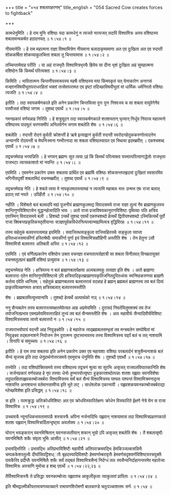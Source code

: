+++
title = "०५४ शबलापहरणम्"
title_english = "054 Sacred Cow creates forces to fightback"

+++


कामधेनुमिति । हे राम मुनिः वशिष्ठः यदा कामधेनुं न त्यजते नात्यजत् तदापि
विश्वामित्रः अस्य वशिष्ठस्य शबलामन्वकर्षत हठादनयत्  ॥  १।५४।१  ॥   

  

नीयमानेति । हे राम महात्मना राज्ञा विश्वामित्रेण नीयमाना बलादाकृष्यमाणा
अत एव दुःखिता अत एव रुदन्ती शोककर्षिता शोकव्याकुलचित्ता शबला तु
चिन्तयामास  ॥  १।५४।२  ॥   

  

तच्चिन्तामेवाह परीति । या अहं राजभृतैः विश्वामित्रभृत्त्यैः ह्रियेय सा
दीना भृशं दुःखिता अहं सुमहात्मना वशिष्ठेन किं किमर्थं परित्यक्ता  ॥ 
१।५४।३  ॥   

  

किमिति । भावितात्मनः चिन्तनीयस्वरूपस्य महर्षेः वशिष्ठस्य मया किंमपकृतं
यत् येनाकारेण अनागसं मज्ज्ञानविषयीभूतापराधरहितां भक्तां तत्सेवापरामत एव
इष्टां तदिच्छाविषयीभूतां मां धार्मिकः धर्मनिरतो वशिष्ठः त्यजति  ॥  १।५४।४
 ॥   

  

इतीति । तदा स्वापकर्षणकाले इति अनेन प्रकारेण चिन्तयित्वा पुनः पुनः
निश्वःस्य च सा शबला वायुवेगेनैव परमौजसं वशिष्ठं जगाम । तुशब्द एवार्थे  ॥ 
१।५४।५  ॥   

  

गमनप्रकारं वर्णयन्नाह निरिति । हे शत्रुसूदन तदा स्वापकर्षणकाले शतशस्तान्
भृत्यान् निर्धूय निपात्य महात्मनो वशिष्ठस्य पादमूलं चरणसमीपं अनिलवेगेन
जगाम शबलेति शेषः  ॥  १।५४।६  ॥   

  

शबलेति । रुदन्ती रोदनं कुर्वती क्रोशन्ती हे ऋषे इत्याह्वानं कुर्वती
रुदन्ती स्वरोदनहेतुककरुणोत्पादनेन अन्यानपि रोदयन्ती च मेघनिःस्वना
गम्भीरनादा सा शबला वशिष्ठस्याग्रत एव स्थित्वा इदमब्रवीत् । एकश्चशब्द
एवार्थे  ॥  १।५४।७  ॥   

  

तद्वचनमेवाह भगवन्निति । हे भगवन् ब्रह्मणः सुत त्वया ऽहं किं किमर्थं
परित्यक्ता यस्मात्परित्यागाद्धेतोः राजभृताः राजभटाः त्वत्सकाशतो मां
नयन्ति  ॥  १।५४।८  ॥   

  

एवमिति । एवमनेन प्रकारेण उक्तः शबलया प्रार्थित एव ब्रह्मर्षिः वशिष्ठः
शोकसन्तप्तहृदयां दुःखितां स्वसारमिव भगिनीसदृशीं शबलामिदं वचनमब्रवीत् ।
तुशब्द एवार्थे  ॥  १।५४।९  ॥   

  

तद्वचनमेवाह नेति । हे शबले त्वया मे नापकृतमतस्त्वामहं न त्यजामि महाबलः
मत्तः उन्मत्त एषः राजा बलात् हठात् त्वां नयते । उपिर्हेतौ  ॥  १।५४।१०
 ॥   

  

नहीति । विशेषतो बलं बलवदपि मह्यं पूजनीयं ब्राह्मणकुलमद्य विवादसमये राजा
राज्ञा तुल्यं नैव ब्राह्मणकुलस्य शान्तिगुणविशिष्टत्वेन
युद्धानर्हत्वादिति भावः । अतो राजा प्रजाविषयकानुरागविशिष्टः पृथिव्याः
पतिः क्षत्रिय एवास्मिन् विवादसमये बली । हिशब्दो ऽप्यर्थे तुशब्द एवार्थे
एकश्चशब्दो हेत्वर्थे द्वितीयश्चशब्दो ऽस्मिन्नित्यर्थे पूर्वो राजा
क्विबन्तप्रकृतिकस्तृतीयान्तः सञ्ज्ञापूर्वकविधेरनित्यत्त्वान्मह्यमित्यत्र
वृद्धिविरहः  ॥  १।५४।११  ॥   

  

तस्य सहेतुकं बलवत्तरत्वमाह इयमिति । सवाजिरथसङ्कुला वाजिसहितरथैः सङ्कुला
व्याप्ता हस्तिध्वजसमाकीर्णा हस्तिश्रेष्ठैः समाकीर्णा पूर्णा इयं
विश्वामित्राक्षौहिणी अस्तीति शेषः । तेन हेतुना ऽसौ विश्वामित्रो बलवत्तरः
अतिबली अस्ति  ॥  १।५४।१२  ॥   

  

एवमिति । एवं वर्णितप्रकारेण वशिष्ठेन उक्ता वचनज्ञा वचनतात्पर्यज्ञात्री
सा शबला विनीतवत् विनम्रतायुक्तं वचनमतुलप्रभं ब्रह्मर्षिं वशिष्ठं
प्रत्युवाच  ॥  १।५४।१३  ॥   

  

तद्वचनमेवाह नेति । क्षत्रियस्य न बलं ब्राह्मणबलापेक्षया अल्पबलमाहुः
तत्वज्ञा इति शेषः । अतो ब्राह्मणाः बलवत्तराः एतेन शान्तिगुणविशिष्टत्वे
ऽपि क्षत्रियादिकृतब्राह्मणापकृतिजनितदुरितध्वंसः स्वनिष्ठकरुणया
ब्राह्मणैः कर्तव्य एवेति ध्वनितम् । सहेतुकं ब्राह्मणबलस्य बलवत्तरत्वं
वदन्नाह हे ब्रह्मन् ब्रह्मबलं ब्राह्मणस्य तव बलं दिव्यं
प्राकृतविलक्षणमतः क्षत्रात् क्षत्रियबलात् बलवत्तरमस्तीति  

शेषः । ब्रह्मबलमित्युभयान्वयि । तुशब्दो हेत्वर्थे अल्पार्थको नञ्  ॥ 
१।५४।१४  ॥   

  

ननु सैन्यबलेन तस्य बलवत्तरत्वमक्षतमेवेत्यत आह अप्रमेयमिति । दुरासदं
निवर्तयितुमशक्यं तव तेज तपोजनितप्रभाव एवमप्रमेयमियत्तारहितं तुभ्यं तव
बलं सैन्यमस्तीति शेषः । अतः महावीर्यः सैन्यादिवीर्यविशिष्टः
विश्वामित्रस्त्वया त्वत्तो बलवत्तरो न  ॥  १।५४।१५  ॥   

  

राजपराभवोपायं वदन्ती आह नियुङ्क्ष्वेति । हे महातेजः
त्वद्ब्रह्मबलसम्भृतां तव मन्त्रबलेन सम्पोषितां मां नियुङ्क्ष्व
तद्बलनाशने नियोजन तेन दुरात्मनः दुष्टस्वभावस्य तस्य विश्वामित्रस्य
यद्दर्पं बलं च तत् नाशयामि । विनापि चं समुच्चयः  ॥  १।५४।१६  ॥   

  

इतीति । हे राम तया शबलया इति अनेन प्रकारेण उक्त एव महायशाः वशिष्ठः
परबलार्दनं शत्रुसैन्यनाशकं बलं सैन्यं सृजस्व इति तदा
धेनुप्रार्थनोत्तरसमये एवमुवाच धेनुमिति शेषः । तुशब्दौ एवार्थौ  ॥  १।५४।१७
 ॥   

  

तस्येति । तदा वशिष्ठोक्तिसमये तस्य वशिष्ठस्य तद्वचनं श्रुत्वा सा सुरभिः
असृजत् राजवलविघातकानिति शेषः । सर्जनप्रकारं वर्णयन्नाह हे नृप तस्याः
धेनोः हुम्भारवोत्सृष्टाः हुङ्कारशब्दोत्पन्नाः शतशः पह्लवाः यवनविशेषाः
तदुपलक्षितपह्लवकाम्बोजबर्बराः विश्वामित्रस्य सर्वं बलं सैन्यं
विश्वामित्रस्य पश्यतः पश्यन्तं विश्वामित्रमनादृत्य नाशयन्ति अनाशयन्त
वर्तमानसामीप्य इति भूते लट् । सार्धश्लोक एकान्वयी ।
पह्लवशकयवनकाम्बोजबर्बराद्या म्लेच्छविशेषा इति प्रसिद्धम्  ॥  १।५४।१८  ॥   

  

स इति । परमक्रुद्धः अतिक्रोधविशिष्टः अत एव क्रोधविस्फारितेक्षणः क्रोधेन
विस्फारिते ईक्षणे नेत्रे येन स राजा विश्वामित्रः  ॥  १।५४।१९  ॥   

  

उच्चावचैः न्यूनाधिकभावतामापन्नैः शस्त्रास्त्रैः अपिना नर्जनादिभिः
पह्लवान् नाशयामास तदा विश्वामित्रप्रहरणकाले शतशः पह्लवान्
विश्वामित्रार्दितान्दृष्ट्वा अवलोक्य  ॥  १।५४।२०  ॥   

  

घोरान् भयङ्करान् यवनमिश्रितान् यवनसजातीयान् शकान् भूयो ऽपि असृजत् शबलेति
शेषः । तै शबलासृष्टैः यवनमिश्रितैः शकैः संवृता भूमिः आसीत्  ॥  १।५४।२१
 ॥   

  

प्रभावद्भिरिति । प्रभावद्भिः अतिप्रभाविशिष्टैः महावीर्यैः
अतिपराक्रमवद्भिः हेमकिञ्जल्कसन्निभैः चम्पककेशरतुल्यैः
दीर्घासिपट्टिशध्ारैः बृहदस्यादिविशष्टैः हेमवर्णाम्बरावृत्तैः
हेमवर्णसदृशवर्णविशिष्टवस्त्रयुक्तैः पावकैरिव प्रदीप्तैः यवनमिश्रितैः
शकैः सर्वं तद्बलं विश्वामित्रसैन्यं निर्दग्धं ततः
स्वसैन्यनिर्दाहानन्तरमेव महातेजाः विश्वामित्रः अस्त्राणि मुमोचा ह शब्द
एवार्थे  ॥  १।५४।२२,२३  ॥   

  

तैर्विश्वामित्रास्त्रैः ते प्रसिद्धाः यवनकाम्बोजाः पह्लवाश्च आकुलीकृताः
व्याकुलतां प्रापिताः  ॥  १।५४।२४  ॥   

  

इति श्रीमद्वाल्मीकीयरामायणव्याख्याने रामायणशिरोमणौ बालकाण्डे
चतुःपञ्चाशत्तमः सर्गः  ॥  १।५४  ॥   

  

  


